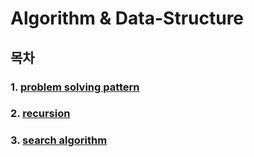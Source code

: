 # Algorithm & Data-Structure
## 목차
### 1. [problem solving pattern](https://github.com/HyeonJu-C/problem-solving-pattern)
### 2. [recursion](https://github.com/HyeonJu-C/recursion)
### 3. [search algorithm](https://github.com/HyeonJu-C/search-algorithm)
